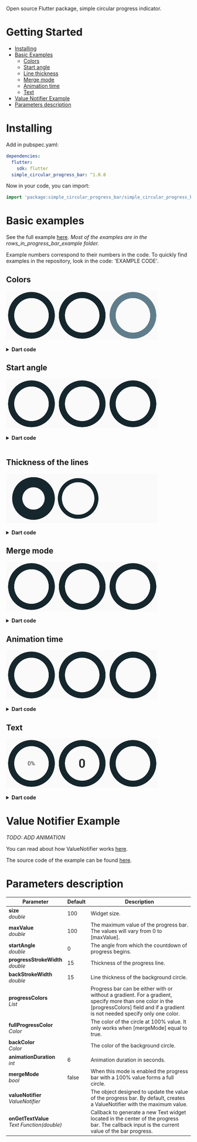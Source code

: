 Open source Flutter package, simple circular progress indicator.

# Getting Started
- [Installing](#Installing)
- [Basic Examples](#basic-examples)
    - [Colors](#colors)
    - [Start angle](#start-angle)
    - [Line thickness](#thickness-of-the-lines)
    - [Merge mode](#merge-mode)
    - [Animation time](#animation-time)
    - [Text](#text)
- [Value Notifier Example](#value-notifier-example)
- [Parameters description](#parameters-description)

# Installing
Add in pubspec.yaml:
```yaml
dependencies:
  flutter:
    sdk: flutter
  simple_circular_progress_bar: ^1.0.0
```

Now in your code, you can import:
```dart
import 'package:simple_circular_progress_bar/simple_circular_progress_bar.dart';
```

# Basic examples
See the full example [here](https://github.com/Nulllix/simple_circular_progress_bar/tree/master/example/lib).
*Most of the examples are in the rows_in_progress_bar_example folder.*

Example numbers correspond to their numbers in the code.
To quickly find examples in the repository, look in the code: 'EXAMPLE CODE'.

## Colors
![Example 01, 02, 03](doc_images/example_01_02_03.gif)

<details>
    <summary><strong>Dart code</strong></summary>

```dart
// Example 1
SimpleCircularProgressBar(
    progressColors: const [Colors.cyan],
)

// Example 2
SimpleCircularProgressBar(
    progressColors: const [Colors.cyan, Colors.purple],
),

// Example 3
SimpleCircularProgressBar(
    progressColors: const [
        Colors.cyan,
        Colors.green,
        Colors.amberAccent,
        Colors.redAccent,
        Colors.purpleAccent
    ],
    backColor: Colors.blueGrey,
),
```
</details>

## Start angle
![Example 04, 05, 06](doc_images/example_04_05_06.gif)

<details>
    <summary><strong>Dart code</strong></summary>

```dart
// Example 4
SimpleCircularProgressBar(
    startAngle: 45,
),

// Example 5
SimpleCircularProgressBar(
    startAngle: 90,
),

// Example 6
SimpleCircularProgressBar(
    startAngle: -180,
),
```
</details>
&nbsp;

## Thickness of the lines
![Example 07, 08, 09](doc_images/example_07_08_09.gif)

<details>
    <summary><strong>Dart code</strong></summary>

```dart
// Example 7
SimpleCircularProgressBar(
    size: 80,
    progressStrokeWidth: 25,
    backStrokeWidth: 25,
),

// Example 8
SimpleCircularProgressBar(
    progressStrokeWidth: 20,
    backStrokeWidth: 10,
),

// Example 9
SimpleCircularProgressBar(
    backStrokeWidth: 0,
),
```
</details>

## Merge mode
![Example 10, 11, 12](doc_images/example_10_11_12.gif)

<details>
    <summary><strong>Dart code</strong></summary>

```dart
// Example 10
SimpleCircularProgressBar(
    progressColors: const [Colors.cyan],
    mergeMode: true,
),

// Example 11
SimpleCircularProgressBar(
    progressColors: const [Colors.cyan],
    fullProgressColor: Colors.deepOrangeAccent,
    mergeMode: true,
),

// Example 12
SimpleCircularProgressBar(
    progressColors: const [Colors.cyan, Colors.purpleAccent],
    mergeMode: true,
),
```
</details>

## Animation time
![Example 13, 14, 15](doc_images/example_13_14_15.gif)

<details>
    <summary><strong>Dart code</strong></summary>

```dart
// Example 13
SimpleCircularProgressBar(
    mergeMode: true,
    animationDuration: 1,
),

// Example 14
SimpleCircularProgressBar(
    mergeMode: true,
    animationDuration: 3,
),

// Example 15
SimpleCircularProgressBar(
    mergeMode: true,
    animationDuration: 6,
),
```
</details>

## Text
![Example 16, 17, 18](doc_images/example_16_17_18.gif)

<details>
    <summary><strong>Dart code</strong></summary>

```dart
// Example 16
SimpleCircularProgressBar(
    mergeMode: true,
    onGetText: (double value) {
        return Text('${value.toInt()}%');
    },
),

// Example 17
SimpleCircularProgressBar(
    valueNotifier: valueNotifier,
    mergeMode: true,
    onGetText: (double value) {
        return Text(
            '${value.toInt()}',
            style: const TextStyle(
                fontSize: 30,
                fontWeight: FontWeight.bold,
                color: Colors.white,
            ),
        );
    },
),

SimpleCircularProgressBar(
    valueNotifier: valueNotifier,
    mergeMode: true,
    onGetText: (double value) {
        TextStyle centerTextStyle = TextStyle(
            fontSize: 30,
            fontWeight: FontWeight.bold,
            color: Colors.greenAccent.withOpacity(value * 0.01),
        );
        
        return Text(
            '${value.toInt()}',
            style: centerTextStyle,
        );
    },
),
```
</details>

# Value Notifier Example
*TODO: ADD ANIMATION*

You can read about how ValueNotifier works [here](https://medium.com/@avnishnishad/flutter-communication-between-widgets-using-valuenotifier-and-valuelistenablebuilder-b51ef627a58b).

The source code of the example can be found [here](https://github.com/Nulllix/simple_circular_progress_bar/blob/master/example/lib/value_notifier_example.dart).

# Parameters description

| Parameter                                       | Default | Description                                                                                                                                                                              |
|-------------------------------------------------|---------|------------------------------------------------------------------------------------------------------------------------------------------------------------------------------------------|
| **size** <br>*double*                           | 100     | Widget size.                                                                                                                                                                             |
| **maxValue**<br>*double*                        | 100     | The maximum value of the progress bar. The values will vary from 0 to [maxValue].                                                                                                        |
| **startAngle**<br>*double*                      | 0       | The angle from which the countdown of progress begins.                                                                                                                                   |
| **progressStrokeWidth**<br>*double*             | 15      | Thickness of the progress line.                                                                                                                                                          |
| **backStrokeWidth**<br>*double*                 | 15      | Line thickness of the background circle.                                                                                                                                                 |
| **progressColors**<br>*List<Color>*             |         | Progress bar can be either with or without a gradient. For a gradient, specify more than one color in the [progressColors] field and if a gradient is not needed specify only one color. |
| **fullProgressColor**<br>*Color*                |         | The color of the circle at 100% value. It only works when [mergeMode] equal to true.                                                                                                     |
| **backColor**<br>*Color*                        |         | The color of the background circle.                                                                                                                                                      |
| **animationDuration**<br>*int*                  | 6       | Animation duration in seconds.                                                                                                                                                           |
| **mergeMode**<br>*bool*                         | false   | When this mode is enabled the progress bar with a 100% value forms a full circle.                                                                                                        |
| **valueNotifier**<br>*ValueNotifier<double>*    |         | The object designed to update the value of the progress bar. By default, creates a ValueNotifier with the maximum value.                                                                 |
| **onGetTextValue**<br>*Text Function(double)*   |         | Callback to generate a new Text widget located in the center of the progress bar. The callback input is the current value of the bar progress.                                           |